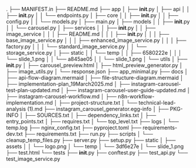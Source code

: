 .
├── MANIFEST.in
├── README.md
├── app
│     ├── __init__.py
│     ├── api
│     │     ├── __init__.py
│     │     └── endpoints.py
│     ├── core
│     │     ├── __init__.py
│     │     ├── config.py
│     │     └── models.py
│     ├── main.py
│     ├── models
│     │     ├── __init__.py
│     │     └── carousel.py
│     ├── services
│     │     ├── __init__.py
│     │     ├── image_service
│     │     │     ├── README.md
│     │     │     ├── __init__.py
│     │     │     ├── base_image_service.py
│     │     │     ├── enhanced_image_service.py
│     │     │     ├── factory.py
│     │     │     └── standard_image_service.py
│     │     └── storage_service.py
│     ├── static
│     │     └── temp
│     │         ├── 6580222e
│     │         │     └── slide_1.png
│     │         └── a845ae05
│     │             └── slide_1.png
│     └── utils
│         ├── __init__.py
│         ├── carousel_preview.html
│         ├── html_preview_generator.py
│         ├── image_utils.py
│         └── response.json
├── app_minimal.py
├── docs
│     ├── api-flow-diagram.mermaid
│     ├── file-structure-diagram.mermaid
│     ├── implementation-plan_19March2025.md
│     ├── instagram-carousel-test-plan-updated.md
│     ├── instagram-carousel-user-guide-updated.md
│     ├── instagram-carousel-workflow.md
│     ├── n8n-workflow-implementation.md
│     ├── project-structure.txt
│     └── technical-lead-analysis (1).md
├── instagram_carousel_generator.egg-info
│     ├── PKG-INFO
│     ├── SOURCES.txt
│     ├── dependency_links.txt
│     ├── entry_points.txt
│     ├── requires.txt
│     └── top_level.txt
├── logs
│     └── temp.log
├── nginx_config.txt
├── pyproject.toml
├── requirements-dev.txt
├── requirements.txt
├── run.py
├── scripts
│     └── cleanup_temp_files.py
├── server.py
├── setup.py
├── static
│     ├── assets
│     │     └── logo.png
│     └── temp
│         └── 3df6e27e
│             └── slide_1.png
├── test.html
└── tests
    ├── __init__.py
    ├── conftest.py
    ├── test_api.py
    └── test_image_service.py